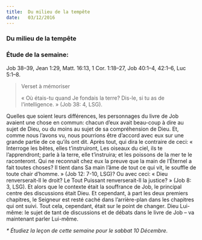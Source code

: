 ```yaml
---
title:  Du milieu de la tempête
date:   03/12/2016
---
```


### Du milieu de la tempête 

### Étude de la semaine:
Job 38–39, Jean 1:29, Matt. 16:13, 1 Cor. 1:18–27, Job 40:1–4, 42:1–6, Luc 5:1–8. 

> <p>Verset à mémoriser</p>
> « Où étais-tu quand Je fondais la terre? Dis-le, si tu as de l’intelligence. » (Job 38: 4, LSG). 

Quelles que soient leurs différences, les personnages du livre de Job avaient une chose en commun: chacun d’eux avait beau-coup à dire au sujet de Dieu, ou du moins au sujet de sa compréhension de Dieu. Et, comme nous l’avons vu, nous pourrions être d’accord avec eux sur une grande partie de ce qu’ils ont dit.  Après tout, qui dira le contraire de ceci: « Interroge les bêtes, elles t’instruiront, Les oiseaux du ciel, ils te l’apprendront; parle à la terre, elle t’instruira; et les poissons de la mer te le raconteront. Qui ne reconnait chez eux la preuve que la main de l’Éternel a fait toutes choses? Il tient dans Sa main l’âme de tout ce qui vit, le souffle de toute chair d’homme. » (Job 12: 7-10, LSG)? Ou avec ceci: « Dieu renverserait-Il le droit? Le Tout Puissant renverserait-Il la justice?  » (Job 8: 3, LSG). Et alors que le contexte était la souffrance de Job, le principal centre des discussions était Dieu. Et cependant, à part les deux premiers chapitres, le Seigneur est resté caché dans l’arrière-plan dans les chapitres qui ont suivi. Tout cela, cependant, était sur le point de changer. Dieu Lui-même: le sujet de tant de discussions et de débats dans le livre de Job – va maintenant parler Lui-même. 

_* Étudiez la leçon de cette semaine pour le sabbat 10 Décembre._ 